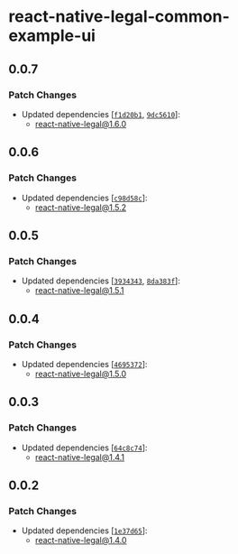 # react-native-legal-common-example-ui

## 0.0.7

### Patch Changes

- Updated dependencies [[`f1d20b1`](https://github.com/callstackincubator/react-native-legal/commit/f1d20b16e2b7259d76f3e596822a00024d932021), [`9dc5610`](https://github.com/callstackincubator/react-native-legal/commit/9dc56102528166973d053cc5ce5337cbd50025d1)]:
  - react-native-legal@1.6.0

## 0.0.6

### Patch Changes

- Updated dependencies [[`c98d58c`](https://github.com/callstackincubator/react-native-legal/commit/c98d58cc058396bca71cb8e952bd7168b46df20e)]:
  - react-native-legal@1.5.2

## 0.0.5

### Patch Changes

- Updated dependencies [[`3934343`](https://github.com/callstackincubator/react-native-legal/commit/393434340468e586c64e99ed7c8435ea1af3c56d), [`8da383f`](https://github.com/callstackincubator/react-native-legal/commit/8da383f8a35a8faee68ff970f107506fe7ca80b1)]:
  - react-native-legal@1.5.1

## 0.0.4

### Patch Changes

- Updated dependencies [[`4695372`](https://github.com/callstackincubator/react-native-legal/commit/4695372a3a47b63bb29b589f5a4286c5fa41b23d)]:
  - react-native-legal@1.5.0

## 0.0.3

### Patch Changes

- Updated dependencies [[`64c8c74`](https://github.com/callstackincubator/react-native-legal/commit/64c8c746412677be2477876fb7bf88afc6225293)]:
  - react-native-legal@1.4.1

## 0.0.2

### Patch Changes

- Updated dependencies [[`1e37d65`](https://github.com/callstackincubator/react-native-legal/commit/1e37d65863c4e6fb334a491a38bc18c2dacd434b)]:
  - react-native-legal@1.4.0
